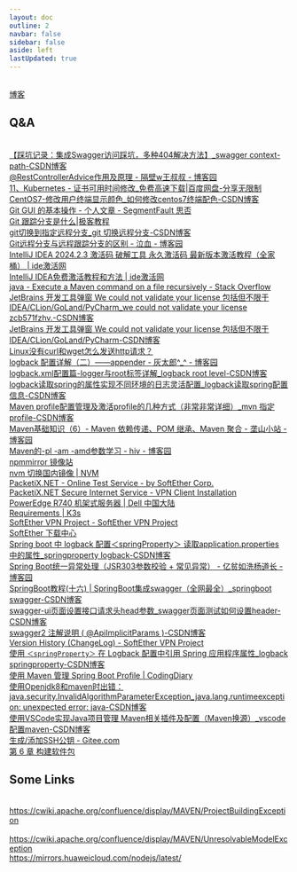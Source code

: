 ```yaml
---
layout: doc
outline: 2 
navbar: false
sidebar: false
aside: left 
lastUpdated: true
---
```

<br/>[博客](https://xaviw.github.io/XaviDocs/)
## Q&A
<br/>[【踩坑记录：集成Swagger访问踩坑，多种404解决方法】_swagger context-path-CSDN博客](https://blog.csdn.net/weixin_44126778/article/details/135652009)
<br/>[@RestControllerAdvice作用及原理 - 隔壁w王叔叔 - 博客园](https://www.cnblogs.com/UncleWang001/p/10949318.html)
<br/>[11、Kubernetes - 证书可用时间修改_免费高速下载|百度网盘-分享无限制](https://pan.baidu.com/s/1SVDgKcCvZznZ-TKyWnFfzA#list/path=%2F&parentPath=%2Fk8s)
<br/>[CentOS7-修改用户终端显示颜色_如何修改centos7终端配色-CSDN博客](https://blog.csdn.net/ichen820/article/details/113849067)
<br/>[Git GUI 的基本操作 - 个人文章 - SegmentFault 思否](https://segmentfault.com/a/1190000020600546#item-2)
<br/>[Git 跟踪分支是什么|极客教程](https://geek-docs.com/git/git-questions/1082_git_what_is_a_tracking_branch.html#google_vignette)
<br/>[git切换到指定远程分支_git 切换远程分支-CSDN博客](https://blog.csdn.net/astonishqft/article/details/83029490)
<br/>[Git远程分支与远程跟踪分支的区别 - 泣血 - 博客园](https://www.cnblogs.com/leaves1024/p/10496074.html)
<br/>[IntelliJ IDEA 2024.2.3 激活码 破解工具 永久激活码 最新版本激活教程（全家桶） | ide激活网](https://blog.idejihuo.com/jetbrains/intellij-idea-2024-2-3-activation-code-cracking-tool-permanent-activation-code.html)
<br/>[IntelliJ IDEA免费激活教程和方法 | ide激活网](https://blog.idejihuo.com/topics/jetbrains/idea)
<br/>[java - Execute a Maven command on a file recursively - Stack Overflow](https://stackoverflow.com/questions/43611728/execute-a-maven-command-on-a-file-recursively)
<br/>[JetBrains 开发工具弹窗 We could not validate your license 包括但不限于IDEA/CLion/GoLand/PyCharm_we could not validate your license zcb571fzhv.-CSDN博客](https://blog.csdn.net/TianKongShuLovey/article/details/142794281)
<br/>[JetBrains 开发工具弹窗 We could not validate your license 包括但不限于IDEA/CLion/GoLand/PyCharm-CSDN博客](https://blog.csdn.net/TianKongShuLovey/article/details/142794281)
<br/>[Linux没有curl和wget怎么发送http请求？](https://mp.weixin.qq.com/s/AfQsBIFpccO3pos4I9no-g)
<br/>[logback 配置详解（二）——appender - 灰太郎^_^ - 博客园](https://www.cnblogs.com/cb0327/p/5770794.html)
<br/>[logback.xml配置篇-logger与root标签详解_logback root level-CSDN博客](https://blog.csdn.net/weixin_45599565/article/details/119205816)
<br/>[logback读取spring的属性实现不同环境的日志灵活配置_logback读取spring配置信息-CSDN博客](https://blog.csdn.net/u013041642/article/details/107026814)
<br/>[Maven profile配置管理及激活profile的几种方式（非常非常详细）_mvn 指定profile-CSDN博客](https://blog.csdn.net/qq_29235677/article/details/118528996)
<br/>[Maven基础知识（6）- Maven 依赖传递、POM 继承、Maven 聚合 - 垄山小站 - 博客园](https://www.cnblogs.com/tkuang/p/16358835.html)
<br/>[Maven的-pl -am -amd参数学习 - hiv - 博客园](https://www.cnblogs.com/hiver/p/7850954.html)
<br/>[npmmirror 镜像站](https://npmmirror.com/)
<br/>[nvm 切换国内镜像 | NVM](https://nvm.p6p.net/use/mirror.html#google_vignette)
<br/>[PacketiX.NET - Online Test Service - by SoftEther Corp.](http://www.packetix.net/en/)
<br/>[PacketiX.NET Secure Internet Service - VPN Client Installation](http://www.packetix.net/en/secure/install/)
<br/>[PowerEdge R740 机架式服务器 | Dell 中国大陆](https://www.dell.com/zh-cn/shop/dell-poweredge%E6%9C%8D%E5%8A%A1%E5%99%A8/poweredge-r740-%E6%9C%BA%E6%9E%B6%E5%BC%8F%E6%9C%8D%E5%8A%A1%E5%99%A8/spd/poweredge-r740/asper740)
<br/>[Requirements | K3s](https://docs.k3s.io/zh/installation/requirements?os=debian)
<br/>[SoftEther VPN Project - SoftEther VPN Project](https://www.softether.org/)
<br/>[SoftEther 下载中心](https://www.softether-download.com/cn.aspx)
<br/>[Spring boot 中 logback 配置＜springProperty＞ 读取application.properties 中的属性_springproperty logback-CSDN博客](https://blog.csdn.net/Lei_lee_coder/article/details/122860344)
<br/>[Spring Boot统一异常处理（JSR303参数校验 + 常见异常） - 亿贫如洗杨道长 - 博客园](https://www.cnblogs.com/yyanghang/p/15245431.html)
<br/>[SpringBoot教程(十六) | SpringBoot集成swagger（全网最全）_springboot swagger-CSDN博客](https://blog.csdn.net/lsqingfeng/article/details/123678701)
<br/>[swagger-ui页面设置接口请求头head参数_swagger页面测试如何设置header-CSDN博客](https://blog.csdn.net/u010953880/article/details/115769378)
<br/>[swagger2 注解说明 ( @ApiImplicitParams )-CSDN博客](https://blog.csdn.net/jiangyu1013/article/details/83107255)
<br/>[Version History (ChangeLog) - SoftEther VPN Project](https://www.softether.org/5-download/history)
<br/>[使用 `＜springProperty＞` 在 Logback 配置中引用 Spring 应用程序属性_logback springproperty-CSDN博客](https://blog.csdn.net/weixin_54574094/article/details/141256917)
<br/>[使用 Maven 管理 Spring Boot Profile | CodingDiary](https://xkcoding.com/2019/02/04/use-maven-manage-spring-boot-profile.html)
<br/>[使用Openjdk8和maven时出错：java.security.InvalidAlgorithmParameterException_java.lang.runtimeexception: unexpected error: java-CSDN博客](https://blog.csdn.net/c654528593/article/details/121974027)
<br/>[使用VSCode实现Java项目管理 Maven相关插件及配置（Maven换源）_vscode配置maven-CSDN博客](https://blog.csdn.net/szm1234/article/details/129559888)
<br/>[生成/添加SSH公钥 - Gitee.com](https://gitee.com/help/articles/4181)
<br/>[第 6 章 构建软件包](https://www.debian.org/doc/manuals/maint-guide/build.zh-cn.html)
## Some Links
<br/>https://cwiki.apache.org/confluence/display/MAVEN/ProjectBuildingException  
<br/>https://cwiki.apache.org/confluence/display/MAVEN/UnresolvableModelException
<br/>https://mirrors.huaweicloud.com/nodejs/latest/
